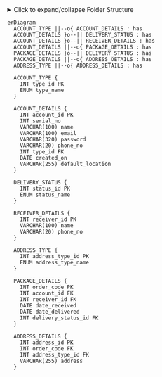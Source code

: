 <details>
    <summary>Click to expand/collapse Folder Structure</summary>

I have divided the Code into two folders:
1. New: Contains the new code for the project

    New Folder:
    * Modules: Contains the dependencies installed via npm, including Bootstrap.
    * Images: Holds various images used in the project.
    * HTML: Includes all the HTML files for different pages of the website.
    * Styles: Contains CSS files for styling the website.
    * Database: Holds the SQL file (elitelogisticsdb.sql) for the database structure.
    * PHP: Includes PHP files for server-side functionalities, with index.php located at the root.

    <details>
    <summary>Click to expand/collapse the New Folder Structure</summary>

    ```
    New
    ├── modules
    │   └── node_modules
    │       ├── @popperjs
    │       └── bootstrap
    │           ├── dist
    │           │   ├── css
    |           │   ├── js
    |           │   └── scss
    │           ├── LICENSE
    │           ├── package.json
    │           └── README.md
    ├── images
    |   ├── bannerimg.jpg
    |   ├── call.png
    |   ├── company-img.jpg
    |   ├── deliverycost.png
    |   ├── deliverytime.png
    |   ├── editprofile-bg.jpg
    |   ├── inventory-management.png
    |   ├── last-mile-delivery.png
    |   ├── order-fulfillment.png
    |   ├── reverse-logistics.png
    |   ├── transportation.png
    |   └── warehousing.png
    ├── html
    │   ├── adminDashboard.html
    │   ├── adminDeliveryriders.html
    │   ├── adminPackage.html
    │   ├── adminProfile.html
    │   ├── adminUsers.html
    │   ├── cusDashboard.html
    │   ├── deliveredPackage.html
    │   ├── drDashboard.html
    │   ├── drProfile.html
    │   ├── editProfile.html
    │   ├── index.html
    │   ├── login.html
    │   ├── packageRecords.html
    │   ├── pendingPackage.html
    │   └── signup.html
    ├── styles
    │   ├── adminDashboard.css
    │   ├── adminDeliveryriders.css
    │   ├── adminPackage.css
    │   ├── adminProfile.css
    │   ├── adminUsers.css
    │   ├── cusDashboard.css
    │   ├── drDashboard.css
    │   ├── editProfile.css
    │   ├── index_main.css
    │   ├── login.css
    │   ├── packageRecords.css
    │   ├── signup.css
    │   └── style.css
    ├── database
    │   └── elitelogisticsdb.sql
    └── php
    |   ├── index_main.php
    |   ├── page_footer.php
    |   └── page_header.php
    └── index.php
    ```

    </details>
2. Old: Contains the old code for the project

    Old Folder:

    * Contains the old code for the project. You can keep it for reference or backup purposes.

    <details>
    <summary>Click to expand/collapse the Old Folder Structure</summary>

    ```
    Old
    ├── images
    |   ├── bannerimg.jpg
    |   ├── call.png
    |   ├── company-img.jpg
    |   ├── deliverycost.png
    |   ├── deliverytime.png
    |   ├── editprofile-bg.jpg
    |   ├── inventory-management.png
    |   ├── last-mile-delivery.png
    |   ├── order-fulfillment.png
    |   ├── reverse-logistics.png
    |   ├── transportation.png
    |   └── warehousing.png
    ├── adminDashboard.css
    ├── adminDashboard.html
    ├── adminDeliveryriders.css
    ├── adminDeliveryriders.html
    ├── adminPackage.css
    ├── adminPackage.html
    ├── adminProfile.css
    ├── adminProfile.html
    ├── adminUsers.css
    ├── adminUsers.html
    ├── cusDashboard.css
    ├── cusDashboard.html
    ├── deliveredPackage.html
    ├── drDashboard.css
    ├── drDashboard.html
    ├── drProfile.html
    ├── editProfile.css
    ├── editProfile.html
    ├── index.html
    ├── login.css
    ├── login.html
    ├── packageRecords.css
    ├── packageRecords.html
    ├── pendingPackage.html
    ├── README.MD
    ├── signup.css
    ├── signup.html
    └── style.css
    ```
    </details>
</details>

```mermaid
erDiagram
  ACCOUNT_TYPE ||--o{ ACCOUNT_DETAILS : has
  ACCOUNT_DETAILS }o--|| DELIVERY_STATUS : has
  ACCOUNT_DETAILS }o--|| RECEIVER_DETAILS : has
  ACCOUNT_DETAILS ||--o{ PACKAGE_DETAILS : has
  PACKAGE_DETAILS }o--|| DELIVERY_STATUS : has
  PACKAGE_DETAILS ||--o{ ADDRESS_DETAILS : has
  ADDRESS_TYPE ||--o{ ADDRESS_DETAILS : has

  ACCOUNT_TYPE {
    INT type_id PK
    ENUM type_name
  }

  ACCOUNT_DETAILS {
    INT account_id PK
    INT serial_no
    VARCHAR(100) name
    VARCHAR(100) email
    VARCHAR(320) password
    VARCHAR(20) phone_no
    INT type_id FK
    DATE created_on
    VARCHAR(255) default_location
  }

  DELIVERY_STATUS {
    INT status_id PK
    ENUM status_name
  }

  RECEIVER_DETAILS {
    INT receiver_id PK
    VARCHAR(100) name
    VARCHAR(20) phone_no
  }

  ADDRESS_TYPE {
    INT address_type_id PK
    ENUM address_type_name
  }

  PACKAGE_DETAILS {
    INT order_code PK
    INT account_id FK
    INT receiver_id FK
    DATE date_received
    DATE date_delivered
    INT delivery_status_id FK
  }

  ADDRESS_DETAILS {
    INT address_id PK
    INT order_code FK
    INT address_type_id FK
    VARCHAR(255) address
  }
```